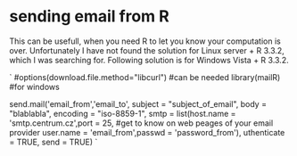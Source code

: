 # sending email from R
This can be usefull, when you need R to let you know your computation is over. Unfortunately I have not found the solution for Linux server + R 3.3.2, which I was searching for. Following solution is for Windows Vista + R 3.3.2.

`
#options(download.file.method="libcurl")  #can be needed
library(mailR) #for windows

send.mail('email_from','email_to',
subject = "subject_of_email", body = "blablabla",
encoding = "iso-8859-1",
smtp = list(host.name = 'smtp.centrum.cz',port = 25, #get to know on web peages of your email provider
user.name = 'email_from',passwd = 'password_from'),
uthenticate = TRUE, send = TRUE)
`
